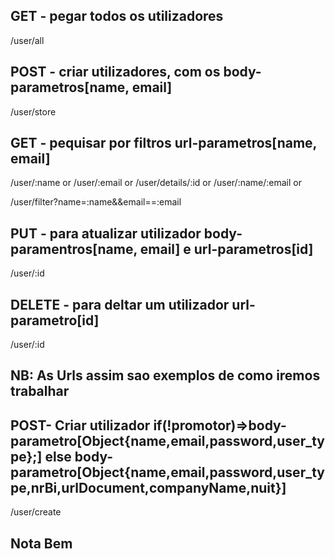 ## GET - pegar todos os utilizadores

/user/all

## POST - criar utilizadores, com os body-parametros[name, email]

/user/store

## GET - pequisar por filtros url-parametros[name, email]

/user/:name or
/user/:email or
/user/details/:id or
/user/:name/:email or

/user/filter?name=:name&&email==:email

## PUT - para atualizar utilizador body-paramentros[name, email] e url-parametros[id]

/user/:id

## DELETE - para deltar um utilizador url-parametro[id]

/user/:id

## NB: As Urls assim sao exemplos de como iremos trabalhar

<!-- ----------------------------------------------------------------------------------------------------------------- -->

<!-- User -->

## POST- Criar utilizador if(!promotor)=>body-parametro[Object{name,email,password,user_type};] else body-parametro[Object{name,email,password,user_type,nrBi,urlDocument,companyName,nuit}]

/user/create

## Nota Bem

<!-- Nota Bene:
Na pasta assets, existem dois arquivos:

Um arquivo para a collection do Thunder Client (que estamos a usar no VS Code).

Outro arquivo para a collection do Postman.

Ambas as collections contêm todos os endpoints já criados e testados, com o formato de objeto e os parâmetros que devem ser passados ao fazer requisições POST. -->
